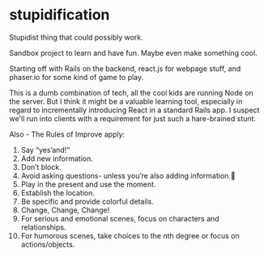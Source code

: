 # stupidification

Stupidist thing that could possibly work.

Sandbox project to learn and have fun. Maybe even make something cool. 

Starting off with Rails on the backend, react.js for webpage stuff, and phaser.io for some kind of game to play. 

This is a dumb combination of tech, all the cool kids are running Node on the server. But I think it might be a valuable learning tool, especially in regard to incrementally introducing React in a standard Rails app. I suspect we'll run into clients with a requirement for just such a hare-brained stunt.

Also - The Rules of Improve apply:

1) Say “yes’and!”
2) Add new information.
3) Don’t block.
4) Avoid asking questions- unless you’re also adding information.
5) Play in the present and use the moment.
6) Establish the location.
7) Be specific and provide colorful details.
8) Change, Change, Change!
9) For serious and emotional scenes, focus on characters and relationships.
10) For humorous scenes, take choices to the nth degree or focus on actions/objects.

